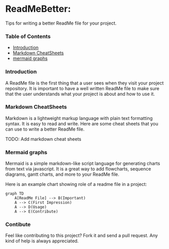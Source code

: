 
# ReadMeBetter:

Tips for writing a better ReadMe file for your project.

### Table of Contents
- [Introduction](#introduction)
- [Markdown CheatSheets](#markdown-cheatsheets)
- [mermaid graphs](#mermaid-graphs)


### Introduction

A ReadMe file is the first thing that a user sees when they visit your project repository. It is important to have a well written ReadMe file to make sure that the user understands what your project is about and how to use it.

### Markdown CheatSheets

Markdown is a lightweight markup language with plain text formatting syntax. It is easy to read and write. Here are some cheat sheets that you can use to write a better ReadMe file.

TODO: Add markdown cheat sheets

### Mermaid graphs

Mermaid is a simple markdown-like script language for generating charts from text via javascript. It is a great way to add flowcharts, sequence diagrams, gantt charts, and more to your ReadMe file.

Here is an example chart showing role of a readme file in a project:

```mermaid
graph TD
    A[ReadMe File] --> B(Important)
    A --> C(First Impression)
    A --> D(Usage)
    A --> E(Contribute)
```



### Contibute
Feel like contributing to this project? Fork it and send a pull request. Any kind of help is always appreciated.
